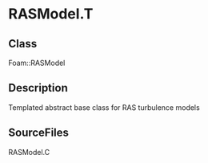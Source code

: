 # RASModel.T 
## Class
Foam::RASModel

## Description
Templated abstract base class for RAS turbulence models

## SourceFiles
RASModel.C


